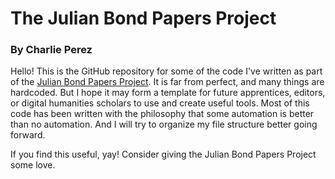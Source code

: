 # The Julian Bond Papers Project

### By Charlie Perez

Hello! This is the GitHub repository for some of the code I've written as part of the 
[Julian Bond Papers Project](https://bondpapersproject.org/). It is far from perfect, and many things are hardcoded.
But I hope it may form a template for future apprentices, editors, or digital humanities scholars
to use and create useful tools. Most of this code has been written with the philosophy that some automation
is better than no automation. And I will try to organize my file structure better going forward.

If you find this useful, yay! Consider giving the Julian Bond Papers Project some love.
